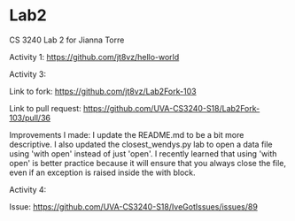 # Lab2
CS 3240 Lab 2 for Jianna Torre

Activity 1: https://github.com/jt8vz/hello-world

Activity 3:

Link to fork: https://github.com/jt8vz/Lab2Fork-103

Link to pull request: https://github.com/UVA-CS3240-S18/Lab2Fork-103/pull/36

Improvements I made: I update the README.md to be a bit more descriptive. I also updated the closest_wendys.py lab to open a data file using 'with open' instead of just 'open'.
I recently learned that using 'with open' is better practice because it will ensure that you always close the file, even if an exception is raised inside the with block. 


Activity 4:

Issue: https://github.com/UVA-CS3240-S18/IveGotIssues/issues/89
